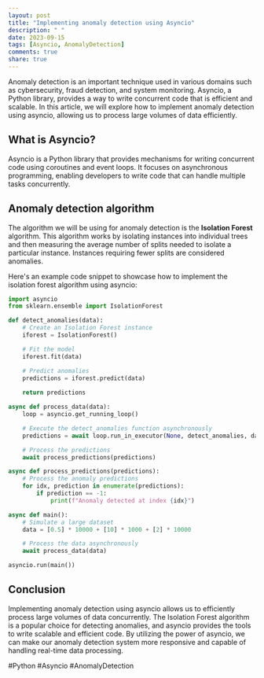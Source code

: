 ```yaml
---
layout: post
title: "Implementing anomaly detection using Asyncio"
description: " "
date: 2023-09-15
tags: [Asyncio, AnomalyDetection]
comments: true
share: true
---
```


Anomaly detection is an important technique used in various domains such as cybersecurity, fraud detection, and system monitoring. Asyncio, a Python library, provides a way to write concurrent code that is efficient and scalable. In this article, we will explore how to implement anomaly detection using asyncio, allowing us to process large volumes of data efficiently.

## What is Asyncio?

Asyncio is a Python library that provides mechanisms for writing concurrent code using coroutines and event loops. It focuses on asynchronous programming, enabling developers to write code that can handle multiple tasks concurrently.

## Anomaly detection algorithm

The algorithm we will be using for anomaly detection is the **Isolation Forest** algorithm. This algorithm works by isolating instances into individual trees and then measuring the average number of splits needed to isolate a particular instance. Instances requiring fewer splits are considered anomalies.

Here's an example code snippet to showcase how to implement the isolation forest algorithm using asyncio:

```python
import asyncio
from sklearn.ensemble import IsolationForest

def detect_anomalies(data):
    # Create an Isolation Forest instance
    iforest = IsolationForest()

    # Fit the model
    iforest.fit(data)

    # Predict anomalies
    predictions = iforest.predict(data)
    
    return predictions

async def process_data(data):
    loop = asyncio.get_running_loop()

    # Execute the detect_anomalies function asynchronously
    predictions = await loop.run_in_executor(None, detect_anomalies, data)

    # Process the predictions
    await process_predictions(predictions)

async def process_predictions(predictions):
    # Process the anomaly predictions
    for idx, prediction in enumerate(predictions):
        if prediction == -1:
            print(f"Anomaly detected at index {idx}")

async def main():
    # Simulate a large dataset
    data = [0.5] * 10000 + [10] * 1000 + [2] * 10000

    # Process the data asynchronously
    await process_data(data)

asyncio.run(main())
```

## Conclusion

Implementing anomaly detection using asyncio allows us to efficiently process large volumes of data concurrently. The Isolation Forest algorithm is a popular choice for detecting anomalies, and asyncio provides the tools to write scalable and efficient code. By utilizing the power of asyncio, we can make our anomaly detection system more responsive and capable of handling real-time data processing.

#Python #Asyncio #AnomalyDetection